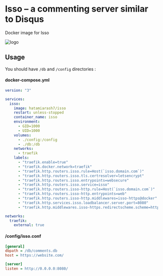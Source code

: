 # Isso – a commenting server similar to Disqus

Docker image for Isso

![logo](https://posativ.org/isso/_static/isso.svg)

## Usage

You should have `/db` and `/config` directories :

#### docker-compose.yml

```yaml
version: "3"

services:
  isso:
    image: hatamiarash7/isso
    restart: unless-stopped
    container_name: isso
    environment:
      - GID=1000
      - UID=1000
    volumes:
      - ./config:/config
      - ./db:/db
    networks:
      - traefik
    labels:
      - "traefik.enable=true"
      - "traefik.docker.network=traefik"
      - "traefik.http.routers.isso.rule=Host(`isso.domain.com`)"
      - "traefik.http.routers.isso.tls.certresolver=letsencrypt"
      - "traefik.http.routers.isso.entrypoints=websecure"
      - "traefik.http.routers.isso.service=isso"
      - "traefik.http.routers.isso-http.rule=Host(`isso.domain.com`)"
      - "traefik.http.routers.isso-http.entrypoints=web"
      - "traefik.http.routers.isso-http.middlewares=isso-https@docker"
      - "traefik.http.services.isso.loadbalancer.server.port=8080"
      - "traefik.http.middlewares.isso-https.redirectscheme.scheme=https"

networks:
  traefik:
    external: true
```

#### /config/isso.conf

```ini
[general]
dbpath = /db/comments.db
host = https://website.com/

[server]
listen = http://0.0.0.0:8080/
```
